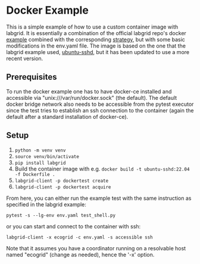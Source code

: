 # Docker Example

This is a simple example of how to use a custom container image with labgrid. It
is essentially a combination of the official labgrid repo's docker
[example](https://github.com/labgrid-project/labgrid/tree/master/examples/docker)
combined with the corresponding
[strategy](https://github.com/labgrid-project/labgrid/blob/master/labgrid/strategy/dockerstrategy.py),
but with some basic modifications in the env.yaml file. The image is based on
the one that the labgrid example used,
[ubuntu-sshd](https://github.com/rastasheep/ubuntu-sshd/blob/master/18.04/Dockerfile),
but it has been updated to use a more recent version.

## Prerequisites

To run the docker example one has to have docker-ce installed and
accessible via "unix:///var/run/docker.sock" (the default). The
default docker bridge network also needs to be accessible from the
pytest executor since the test tries to establish an ssh connection to
the container (again the default after a standard installation of
docker-ce).

## Setup

1. `python -m venv venv`
2. `source venv/bin/activate`
3. `pip install labgrid`
4. Build the container image with e.g. `docker build -t ubuntu-sshd:22.04 -f Dockerfile .`
5. `labgrid-client -p dockertest create`
6. `labgrid-client -p dockertest acquire`

From here, you can either run the example test with the same instruction as
specified in the labgrid example:

```
pytest -s --lg-env env.yaml test_shell.py 
```

or you can start and connect to the container with ssh:

```
labgrid-client -x ecogrid -c env.yaml -s accessible ssh
```

Note that it assumes you have a coordinator running on a resolvable host named
"ecogrid" (change as needed), hence the '-x' option.

